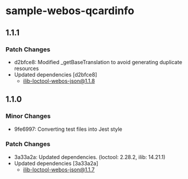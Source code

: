 # sample-webos-qcardinfo

## 1.1.1

### Patch Changes

- d2bfce8: Modified \_getBaseTranslation to avoid generating duplicate resources
- Updated dependencies [d2bfce8]
  - ilib-loctool-webos-json@1.1.8

## 1.1.0

### Minor Changes

- 9fe6997: Converting test files into Jest style

### Patch Changes

- 3a33a2a: Updated dependencies. (loctool: 2.28.2, ilib: 14.21.1)
- Updated dependencies [3a33a2a]
  - ilib-loctool-webos-json@1.1.7
